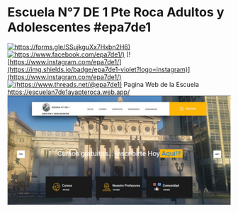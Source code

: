 # Escuela N°7 DE 1 Pte Roca Adultos y Adolescentes #epa7de1
[![https://forms.gle/SSujkguXx7Hxbn2H6)](https://img.shields.io/badge/epa7de1-violet?logo=googleforms)](https://forms.gle/SSujkguXx7Hxbn2H6)
[![https://www.facebook.com/epa7de1/)](https://img.shields.io/badge/epa7de1-blue?logo=facebook)](https://www.facebook.com/epa7de1/)
[![https://www.instagram.com/epa7de1/](https://img.shields.io/badge/epa7de1-violet?logo=instagram)](https://www.instagram.com/epa7de1/)
[![(https://www.threads.net/@epa7de1)](https://img.shields.io/badge/epa7de1-black?logo=thread)](https://www.threads.net/@epa7de1/)
Pagina Web de la Escuela https://escuelan7de1ayapteroca.web.app/
[![docs/PaginaWeb.jpg](docs/PaginaWeb.jpg)](https://escuelan7de1ayapteroca.web.app/)

